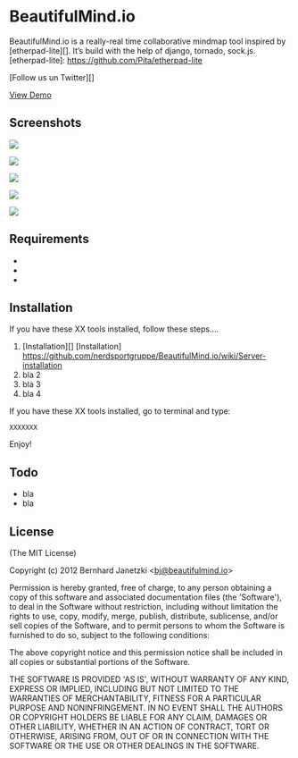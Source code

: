 # BeautifulMind.io

BeautifulMind.io is a really-real time collaborative mindmap tool inspired by [etherpad-lite][].
It’s build with the help of django, tornado, sock.js.
[etherpad-lite]: https://github.com/Pita/etherpad-lite

[Follow us un Twitter][]

  [Follow us on Twitter]: http://twitter.com/BeautifulMindio

[View Demo][]

  [View Demo]: http://beautifulmind.io


## Screenshots 

![][3]

![][1]

![][2]

![][4]

![][5]

 [3]: https://github.com/gravityonmars/wp-svbtle/raw/master/wp-svbtle/screenshot-3.png
 [1]: https://github.com/gravityonmars/wp-svbtle/raw/master/wp-svbtle/screenshot-1.png
 [2]: https://github.com/gravityonmars/wp-svbtle/raw/master/wp-svbtle/screenshot-2.png
 [4]: https://github.com/gravityonmars/wp-svbtle/raw/master/wp-svbtle/screenshot-4.png
 [5]: https://github.com/gravityonmars/wp-svbtle/raw/master/wp-svbtle/screenshot-5.png


## Requirements

-   [django]: https://www.djangoproject.com/
-	[tornado]: http://www.tornadoweb.org/
-	[sock.js]: http://www.sockjs.org/


## Installation
If you have these XX tools installed, follow these steps....

1. [Installation][]
[Installation] https://github.com/nerdsportgruppe/BeautifulMind.io/wiki/Server-installation
2. bla 2
3. bla 3
3. bla 4

If you have these XX tools installed, go to terminal and type:

`XXXXXXX`


Enjoy!


## Todo
* bla
* bla

## License 

(The MIT License)

Copyright (c) 2012 Bernhard Janetzki &lt;bj@beautifulmind.io&gt;

Permission is hereby granted, free of charge, to any person obtaining
a copy of this software and associated documentation files (the
'Software'), to deal in the Software without restriction, including
without limitation the rights to use, copy, modify, merge, publish,
distribute, sublicense, and/or sell copies of the Software, and to
permit persons to whom the Software is furnished to do so, subject to
the following conditions:

The above copyright notice and this permission notice shall be
included in all copies or substantial portions of the Software.

THE SOFTWARE IS PROVIDED 'AS IS', WITHOUT WARRANTY OF ANY KIND,
EXPRESS OR IMPLIED, INCLUDING BUT NOT LIMITED TO THE WARRANTIES OF
MERCHANTABILITY, FITNESS FOR A PARTICULAR PURPOSE AND NONINFRINGEMENT.
IN NO EVENT SHALL THE AUTHORS OR COPYRIGHT HOLDERS BE LIABLE FOR ANY
CLAIM, DAMAGES OR OTHER LIABILITY, WHETHER IN AN ACTION OF CONTRACT,
TORT OR OTHERWISE, ARISING FROM, OUT OF OR IN CONNECTION WITH THE
SOFTWARE OR THE USE OR OTHER DEALINGS IN THE SOFTWARE.